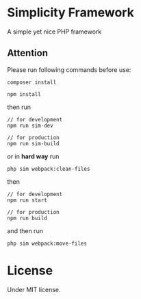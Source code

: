 # Simplicity Framework
A simple yet nice PHP framework

## Attention

Please run following commands before use:

```
composer install
```

```
npm install
```

then run

```
// for development
npm run sim-dev

// for production
npm run sim-build
```

or in **hard way** run

```
php sim webpack:clean-files
```

then

```
// for development
npm run start

// for production
npm run build
```

and then run

```
php sim webpack:move-files
```

# License
Under MIT license.